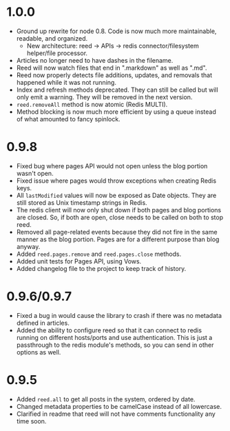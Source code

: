1.0.0
=====

* Ground up rewrite for node 0.8. Code is now much more maintainable, readable,
  and organized.
  * New architecture: reed -> APIs -> redis connector/filesystem helper/file
    processor.
* Articles no longer need to have dashes in the filename.
* Reed will now watch files that end in ".markdown" as well as ".md".
* Reed now properly detects file additions, updates, and removals that happened
  while it was not running.
* Index and refresh methods deprecated. They can still be called but will only
  emit a warning. They will be removed in the next version.
* `reed.removeAll` method is now atomic (Redis MULTI).
* Method blocking is now much more efficient by using a queue instead of what
  amounted to fancy spinlock.

0.9.8
=====

* Fixed bug where pages API would not open unless the blog portion wasn't open.
* Fixed issue where pages would throw exceptions when creating Redis keys.
* All `lastModified` values will now be exposed as Date objects. They are still
  stored as Unix timestamp strings in Redis.
* The redis client will now only shut down if both pages and blog portions are
  closed. So, if both are open, close needs to be called on both to stop reed.
* Removed all page-related events because they did not fire in the same manner
  as the blog portion. Pages are for a different purpose than blog anyway.
* Added `reed.pages.remove` and `reed.pages.close` methods.
* Added unit tests for Pages API, using Vows.
* Added changelog file to the project to keep track of history.

0.9.6/0.9.7
===========

* Fixed a bug in would cause the library to crash if there was no metadata
  defined in articles.
* Added the ability to configure reed so that it can connect to redis running on
  different hosts/ports and use authentication. This is just a passthrough to
  the redis module's methods, so you can send in other options as well.

0.9.5
=====

* Added `reed.all` to get all posts in the system, ordered by date.
* Changed metadata properties to be camelCase instead of all lowercase.
* Clarified in readme that reed will not have comments functionality any time soon.
